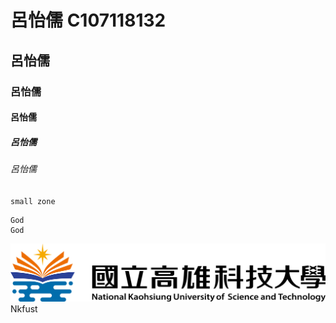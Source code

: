 # 呂怡儒 C107118132 
## 呂怡儒
### 呂怡儒
#### 呂怡儒
##### 呂怡儒
###### 呂怡儒

`small zone`

```
God
God
```

![NKUST](nkust.png)Nkfust

